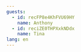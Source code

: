 ```yaml
---
guests:
  - id: recFP8e4KhFVU69HY
    name: Anthony
  - id: reciZE0THPXxkNDdx
    name: Tina
lang: en
---
```

